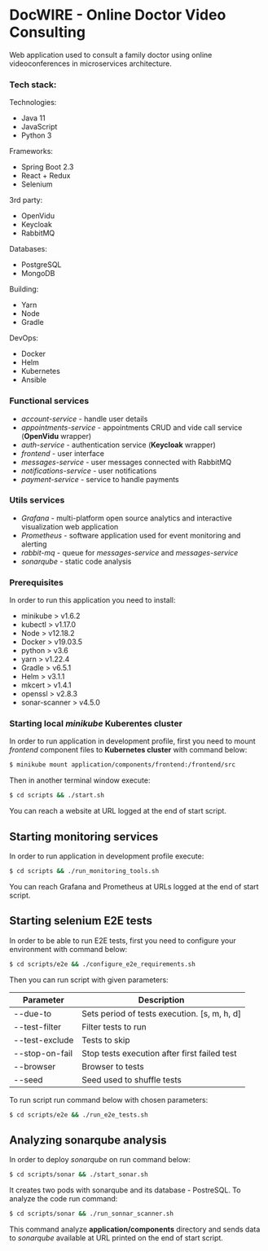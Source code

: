 # DocWIRE - Online Doctor Video Consulting 

Web application used to consult a family doctor using online videoconferences in microservices architecture.

### Tech stack:

Technologies:
- Java 11
- JavaScript
- Python 3

Frameworks:
- Spring Boot 2.3 
- React + Redux
- Selenium

3rd party:
- OpenVidu
- Keycloak
- RabbitMQ

Databases:
- PostgreSQL
- MongoDB

Building:
- Yarn
- Node
- Gradle

DevOps:
- Docker
- Helm
- Kubernetes
- Ansible

### Functional services
- *account-service* - handle user details
- *appointments-service* - appointments CRUD and vide call service (**OpenVidu** wrapper)
- *auth-service* - authentication service (**Keycloak** wrapper)
- *frontend* - user interface
- *messages-service* - user messages connected with RabbitMQ
- *notifications-service* - user notifications
- *payment-service* - service to handle payments

### Utils services
- *Grafana* - multi-platform open source analytics and interactive visualization web application
- *Prometheus* - software application used for event monitoring and alerting
- *rabbit-mq* - queue for *messages-service* and *messages-service*
- *sonarqube* - static code analysis

### Prerequisites
In order to run this application you need to install:

- minikube > v1.6.2
- kubectl > v1.17.0
- Node > v12.18.2
- Docker > v19.03.5
- python > v3.6
- yarn > v1.22.4
- Gradle > v6.5.1
- Helm > v3.1.1
- mkcert > v1.4.1
- openssl > v2.8.3
- sonar-scanner > v4.5.0

### Starting local *minikube* Kuberentes cluster
In order to run application in development profile, first you need to mount *frontend* component files to **Kubernetes cluster** with command below:

```sh
$ minikube mount application/components/frontend:/frontend/src
```

Then in another terminal window execute:

```sh
$ cd scripts && ./start.sh
```

You can reach a website at URL logged at the end of start script.

## Starting monitoring services

In order to run application in development profile execute:

```sh
$ cd scripts && ./run_monitoring_tools.sh
```

You can reach Grafana and Prometheus at URLs logged at the end of start script.

## Starting selenium E2E tests

In order to be able to run E2E tests, first you need to configure your environment with command below:

```sh
$ cd scripts/e2e && ./configure_e2e_requirements.sh
```

Then you can run script with given parameters:

| Parameter      | Description |
| -------------- | ------------- |
| --due-to       | Sets period of tests execution. [s, m, h, d]  |
| --test-filter  | Filter tests to run |
| --test-exclude | Tests to skip |
| --stop-on-fail | Stop tests execution after first failed test |
| --browser      | Browser to tests |
| --seed         | Seed used to shuffle tests |

To run script run command below with chosen parameters:

```sh
$ cd scripts/e2e && ./run_e2e_tests.sh
```

## Analyzing sonarqube analysis

In order to deploy *sonarqube* on run command below:

```sh
$ cd scripts/sonar && ./start_sonar.sh
```

It creates two pods with sonarqube and its database - PostreSQL. To analyze the code run command: 

```sh
$ cd scripts/sonar && ./run_sonnar_scanner.sh
```

This command analyze **application/components** directory and sends data to *sonarqube* available at URL printed on the end of start script.